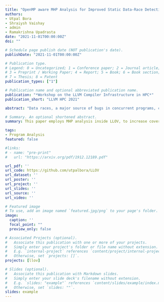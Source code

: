 ```yaml
---
title: "OpenMP aware MHP Analysis for Improved Static Data-Race Detection"
authors:
- Utpal Bora
- Shraiysh Vaishay
- admin
- Ramakrishna Upadrasta
date: "2021-11-01T00:00:00Z"
doi: ""

# Schedule page publish date (NOT publication's date).
publishDate: "2021-11-01T00:00:00Z"

# Publication type.
# Legend: 0 = Uncategorized; 1 = Conference paper; 2 = Journal article;
# 3 = Preprint / Working Paper; 4 = Report; 5 = Book; 6 = Book section;
# 7 = Thesis; 8 = Patent
publication_types: ["1"]

# Publication name and optional abbreviated publication name.
publication: "*Workshop on the LLVM Compiler Infrastructure in HPC*"
publication_short: "LLVM HPC 2021"

abstract: "Data races, a major source of bugs in concurrent programs, can result in loss of manpower and time as well as data loss due to system failures. OpenMP, the de facto shared memory parallelism framework used in the HPC community, also suffers from data races. To detect race conditions in OpenMP programs and improve turnaround time and/or developer productivity, we present a data flow analysis based, fast, static data race checker in the LLVM compiler framework. Our tool can detect races in the presence or absence of explicit barriers, with implicit or explicit synchronization. In addition, our tool effectively works for the OpenMP target offloading constructs and also supports the frequently used OpenMP constructs.  We formalize and provide a data flow analysis framework to perform Phase Interval Analysis (PIA) of OpenMP programs.  Phase intervals are then used to compute the MHP (and its complement NHP) sets for the programs, which, in turn, are used to detect data races statically.  We evaluate our work using multiple OpenMP race detection benchmarks and real world applications. Our experiments show that the checker is comparable to the state-of-the-art in various performance metrics with around 90 percent accuracy, almost perfect recall, and significantly lower runtime and memory footprint."

# Summary. An optional shortened abstract.
summary: This paper employs MHP analysis inside LLOV, to increase coverage of OpenMP pragmas for data-race checking for OpenMP Programs.

tags:
- Program Analysis
featured: false

#links:
# - name: "pre-print"
#   url: "https://arxiv.org/pdf/1912.12189.pdf"

url_pdf: ''
url_code: https://github.com/utpalbora/LLOV
url_dataset: ''
url_poster: ''
url_project: ''
url_slides: ''
url_source: ''
url_video: ''

# Featured image
# To use, add an image named `featured.jpg/png` to your page's folder. 
image:
  caption: ''
  focal_point: ""
  preview_only: false

# Associated Projects (optional).
#   Associate this publication with one or more of your projects.
#   Simply enter your project's folder or file name without extension.
#   E.g. `internal-project` references `content/project/internal-project/index.md`.
#   Otherwise, set `projects: []`.
projects: [llov]

# Slides (optional).
#   Associate this publication with Markdown slides.
#   Simply enter your slide deck's filename without extension.
#   E.g. `slides: "example"` references `content/slides/example/index.md`.
#   Otherwise, set `slides: ""`.
slides: example
---
```


